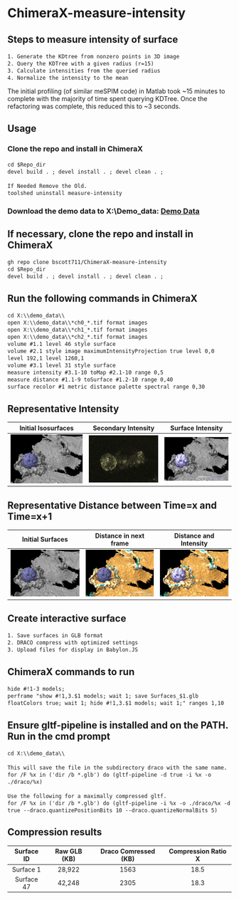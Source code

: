 # ChimeraX-measure-intensity

## Steps to measure intensity of surface

    1. Generate the KDtree from nonzero points in 3D image
    2. Query the KDTree with a given radius (r=15)
    3. Calculate intensities from the queried radius
    4. Normalize the intensity to the mean

The initial profiling (of similar meSPIM code) in Matlab took ~15 minutes to complete with the majority of time spent querying KDTree.
Once the refactoring was complete, this reduced this to ~3 seconds.

## Usage

### Clone the repo and install in ChimeraX

    cd $Repo_dir
    devel build . ; devel install . ; devel clean . ;

    If Needed Remove the Old.
    toolshed uninstall measure-intensity

### Download the demo data to X:\Demo_data: [Demo Data](https://github.com/bscott711/ChimeraX-measure-intensity/blob/main/demo_data/)

## If necessary, clone the repo and install in ChimeraX

    gh repo clone bscott711/ChimeraX-measure-intensity
    cd $Repo_dir
    devel build . ; devel install . ; devel clean . ;

## Run the following commands in ChimeraX

    cd X:\\demo_data\\
    open X:\\demo_data\\*ch0_*.tif format images
    open X:\\demo_data\\*ch1_*.tif format images
    open X:\\demo_data\\*ch2_*.tif format images
    volume #1.1 level 46 style surface
    volume #2.1 style image maximumIntensityProjection true level 0,0 level 192,1 level 1260,1
    volume #3.1 level 31 style surface
    measure intensity #3.1-10 toMap #2.1-10 range 0,5
    measure distance #1.1-9 toSurface #1.2-10 range 0,40
    surface recolor #1 metric distance palette spectral range 0,30

## Representative Intensity

|             Initial Isosurfaces              |                 Secondary Intensity                  |                Surface Intensity                |
| :------------------------------------------: | :--------------------------------------------------: | :---------------------------------------------: |
| ![Surface Image](/readme_images/initial.png) | ![Volume Image](/readme_images/intensity_volume.png) | ![Intensity](/readme_images/intensity_only.png) |

## Representative Distance between Time=x and Time=x+1

|               Initial Surfaces               |               Distance in next frame               |               Distance and Intensity               |
| :------------------------------------------: | :------------------------------------------------: | :------------------------------------------------: |
| ![Surface Image](/readme_images/initial.png) | ![Surface Image](/readme_images/distance_only.png) | ![Distance](/readme_images/intensity_distance.png) |

## Create interactive surface

    1. Save surfaces in GLB format
    2. DRACO compress with optimized settings
    3. Upload files for display in Babylon.JS

## ChimeraX commands to run

    hide #!1-3 models;
    perframe "show #!1,3.$1 models; wait 1; save Surfaces_$1.glb floatColors true; wait 1; hide #!1,3.$1 models; wait 1;" ranges 1,10

## Ensure gltf-pipeline is installed and on the PATH. Run in the cmd prompt

    cd X:\\demo_data\\

    This will save the file in the subdirectory draco with the same name.
    for /F %x in ('dir /b *.glb') do (gltf-pipeline -d true -i %x -o ./draco/%x)

    Use the following for a maximally compressed gltf.
    for /F %x in ('dir /b *.glb') do (gltf-pipeline -i %x -o ./draco/%x -d true --draco.quantizePositionBits 10 --draco.quantizeNormalBits 5)

## Compression results

| Surface ID | Raw GLB (KB) | Draco Comressed (KB) | Compression Ratio X |
| :--------: | :----------: | :------------------: | :-----------------: |
| Surface 1  |    28,922    |         1563         |        18.5         |
| Surface 47 |    42,248    |         2305         |        18.3         |
